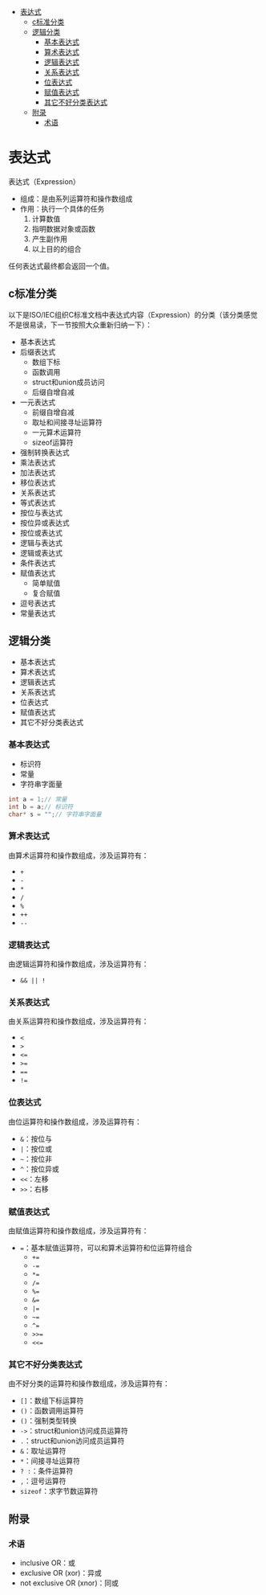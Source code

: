 <!-- TOC -->

- [表达式](#表达式)
    - [c标准分类](#c标准分类)
    - [逻辑分类](#逻辑分类)
        - [基本表达式](#基本表达式)
        - [算术表达式](#算术表达式)
        - [逻辑表达式](#逻辑表达式)
        - [关系表达式](#关系表达式)
        - [位表达式](#位表达式)
        - [赋值表达式](#赋值表达式)
        - [其它不好分类表达式](#其它不好分类表达式)
    - [附录](#附录)
        - [术语](#术语)

<!-- /TOC -->

# 表达式

表达式（Expression）
- 组成：是由系列运算符和操作数组成
- 作用：执行一个具体的任务
    1. 计算数值
    2. 指明数据对象或函数
    3. 产生副作用
    4. 以上目的的组合

任何表达式最终都会返回一个值。  

## c标准分类

以下是ISO/IEC组织C标准文档中表达式内容（Expression）的分类（该分类感觉不是很易读，下一节按照大众重新归纳一下）：

- 基本表达式
- 后缀表达式
    - 数组下标
    - 函数调用
    - struct和union成员访问
    - 后缀自增自减
- 一元表达式
    - 前缀自增自减
    - 取址和间接寻址运算符
    - 一元算术运算符
    - sizeof运算符
- 强制转换表达式
- 乘法表达式
- 加法表达式
- 移位表达式
- 关系表达式
- 等式表达式
- 按位与表达式
- 按位异或表达式
- 按位或表达式
- 逻辑与表达式
- 逻辑或表达式
- 条件表达式
- 赋值表达式
    - 简单赋值
    - 复合赋值
- 逗号表达式
- 常量表达式


## 逻辑分类

- 基本表达式
- 算术表达式
- 逻辑表达式
- 关系表达式
- 位表达式
- 赋值表达式
- 其它不好分类表达式

### 基本表达式

- 标识符
- 常量
- 字符串字面量

```c
int a = 1;// 常量
int b = a;// 标识符
char* s = "";// 字符串字面量
```

### 算术表达式

由算术运算符和操作数组成，涉及运算符有：
- `+`
- `-`
- `*`
- `/`
- `%`
- `++`
- `--`

### 逻辑表达式

由逻辑运算符和操作数组成，涉及运算符有：
- `&& || !`

### 关系表达式

由关系运算符和操作数组成，涉及运算符有：
- `<`
- `>`
- `<=`
- `>=`
- `==`
- `!=`

### 位表达式

由位运算符和操作数组成，涉及运算符有：
- `&`：按位与
- `|`：按位或
- `~`：按位非
- `^`：按位异或
- `<<`：左移
- `>>`：右移

### 赋值表达式

由赋值运算符和操作数组成，涉及运算符有：
- `=`：基本赋值运算符，可以和算术运算符和位运算符组合
    - `+=`
    - `-=`
    - `*=`
    - `/=`
    - `%=`
    - `&=`
    - `|=`
    - `~=`
    - `^=`
    - `>>=`
    - `<<=`

### 其它不好分类表达式

由不好分类的运算符和操作数组成，涉及运算符有：
- `[]`：数组下标运算符
- `()`：函数调用运算符
- `()`：强制类型转换
- `->`：struct和union访问成员运算符
- `.`：struct和union访问成员运算符
- `&`：取址运算符
- `*`：间接寻址运算符
- `? :`：条件运算符
- `,`：逗号运算符
- `sizeof`：求字节数运算符

## 附录

### 术语

- inclusive OR：或
- exclusive OR (xor)：异或
- not exclusive OR (xnor)：同或

